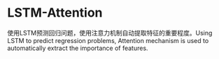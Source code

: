 # LSTM-Attention
使用LSTM预测回归问题，使用注意力机制自动提取特征的重要程度。Using LSTM to predict regression problems, Attention mechanism is used to automatically extract the importance of features.
